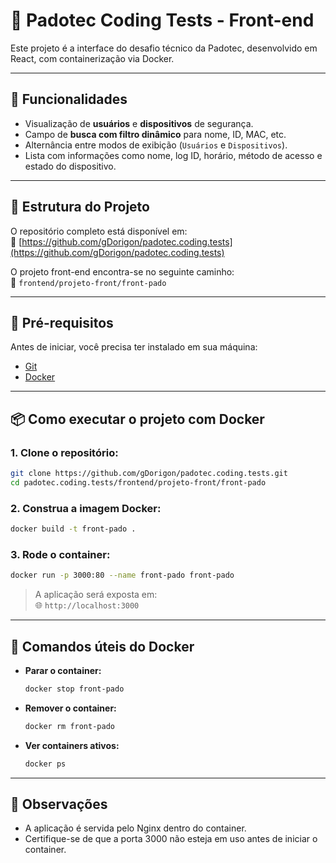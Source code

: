 
# 🚀 Padotec Coding Tests - Front-end

Este projeto é a interface do desafio técnico da Padotec, desenvolvido em React, com containerização via Docker.

---

## 🧩 Funcionalidades

- Visualização de **usuários** e **dispositivos** de segurança.
- Campo de **busca com filtro dinâmico** para nome, ID, MAC, etc.
- Alternância entre modos de exibição (`Usuários` e `Dispositivos`).
- Lista com informações como nome, log ID, horário, método de acesso e estado do dispositivo.

---

## 📁 Estrutura do Projeto

O repositório completo está disponível em:  
🔗 [https://github.com/gDorigon/padotec.coding.tests](https://github.com/gDorigon/padotec.coding.tests)

O projeto front-end encontra-se no seguinte caminho:  
📂 `frontend/projeto-front/front-pado`

---

## 🧱 Pré-requisitos

Antes de iniciar, você precisa ter instalado em sua máquina:

- [Git](https://git-scm.com/)
- [Docker](https://www.docker.com/)

---

## 📦 Como executar o projeto com Docker

### 1. Clone o repositório:

```bash
git clone https://github.com/gDorigon/padotec.coding.tests.git
cd padotec.coding.tests/frontend/projeto-front/front-pado
```

### 2. Construa a imagem Docker:

```bash
docker build -t front-pado .
```

### 3. Rode o container:

```bash
docker run -p 3000:80 --name front-pado front-pado
```

> A aplicação será exposta em:  
> 🌐 `http://localhost:3000`

---

## 🐳 Comandos úteis do Docker

- **Parar o container:**
  ```bash
  docker stop front-pado
  ```

- **Remover o container:**
  ```bash
  docker rm front-pado
  ```

- **Ver containers ativos:**
  ```bash
  docker ps
  ```

---

## 📌 Observações

- A aplicação é servida pelo Nginx dentro do container.
- Certifique-se de que a porta 3000 não esteja em uso antes de iniciar o container.

